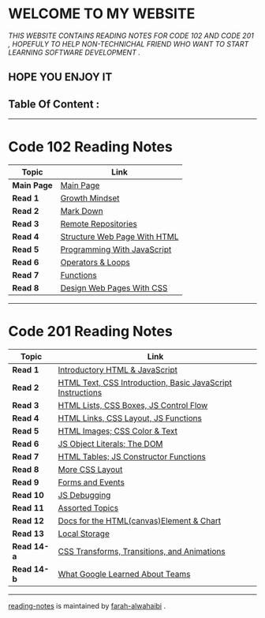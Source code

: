 # **WELCOME TO MY WEBSITE** 
*THIS WEBSITE CONTAINS READING NOTES FOR CODE 102 AND CODE 201 , HOPEFULY TO HELP NON-TECHNICHAL FRIEND WHO WANT TO START LEARNING SOFTWARE DEVELOPMENT .*

## **HOPE YOU ENJOY IT**
## **Table Of Content :**
***
# **Code 102 Reading Notes**
**Topic** | **Link**
----- | -----
**Main Page** | [Main Page](https://github.com/farahalwahaibi/Reading-Notes/blob/main/README.md) | 
**Read 1** | [Growth Mindset](https://github.com/farahalwahaibi/Reading-Notes/blob/main/GrowthMindset.md) 
**Read 2** | [Mark Down](https://github.com/farahalwahaibi/Reading-Notes/blob/main/Markdown.md) 
**Read 3** | [Remote Repositories](https://github.com/farahalwahaibi/Reading-Notes/blob/main/remote-repositories.md)
**Read 4** | [Structure Web Page With HTML](https://github.com/farahalwahaibi/Reading-Notes/blob/main/structure-web-page-with-html.md)
**Read 5** | [Programming With JavaScript](https://github.com/farahalwahaibi/Reading-Notes/blob/main/programming-with-JavaScript.md)
**Read 6** | [Operators & Loops](https://github.com/farahalwahaibi/Reading-Notes/blob/main/operators&loops.md)
**Read 7** | [Functions](https://github.com/farahalwahaibi/Reading-Notes/blob/main/Functions.md)
**Read 8** | [Design Web Pages With CSS](https://github.com/farahalwahaibi/Reading-Notes/blob/main/Design-web-pages-with-CSS.md) 
***

# **Code 201 Reading Notes**
**Topic** | **Link**
----- | ----- 
**Read 1** | [Introductory HTML & JavaScript](https://github.com/farahalwahaibi/Reading-Notes/blob/main/class-01.md)
**Read 2** | [HTML Text, CSS Introduction, Basic JavaScript Instructions](https://github.com/farahalwahaibi/Reading-Notes/blob/main/class-02.md)
**Read 3** | [HTML Lists, CSS Boxes, JS Control Flow](https://github.com/farahalwahaibi/Reading-Notes/blob/main/class-03.md)
**Read 4** |[HTML Links, CSS Layout, JS Functions](https://github.com/farahalwahaibi/Reading-Notes/blob/main/class-04.md)
**Read 5** | [HTML Images; CSS Color & Text](https://github.com/farahalwahaibi/Reading-Notes/blob/main-HTML-Images-CSS-Color&Text.md)   
**Read 6** | [JS Object Literals; The DOM](https://github.com/farahalwahaibi/Reading-Notes/blob/main/class-06.md)
**Read 7** | [HTML Tables; JS Constructor Functions](https://github.com/farahalwahaibi/Reading-Notes/blob/main/HTML-Tables-JS-Constructor-Functions.md)
**Read 8** | [More CSS Layout](https://github.com/farahalwahaibi/Reading-Notes/blob/main/class-08.md)
**Read 9** | [Forms and Events](https://github.com/farahalwahaibi/Reading-Notes/blob/main/class-09.md)
**Read 10** | [JS Debugging](https://github.com/farahalwahaibi/Reading-Notes/blob/main/class-10.md)
**Read 11** | [Assorted Topics](https://github.com/farahalwahaibi/Reading-Notes/blob/main/Assorted-Topics.md)
**Read 12** | [Docs for the HTML(canvas)Element & Chart](https://github.com/farahalwahaibi/Reading-Notes/blob/main/Docs-for-the-HTML(canvas)Element-Chart.md)
**Read 13** | [Local Storage](https://github.com/farahalwahaibi/Reading-Notes/blob/main/Local-Storage.md)
**Read 14-a** | [CSS Transforms, Transitions, and Animations](https://github.com/farahalwahaibi/Reading-Notes/blob/main/CSS-Transforms,Transitions,Animations.md)
**Read 14-b** | [What Google Learned About Teams](https://github.com/farahalwahaibi/Reading-Notes/blob/main/What-Google-Learned-About-Teams.md)
***

[reading-notes](https://github.com/farahalwahaibi/Reading-Notes) is maintained by [farah-alwahaibi](https://github.com/farahalwahaibi) .
